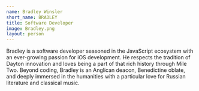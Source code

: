 ```yaml
---
name: Bradley Winsler
short_name: BRADLEY
title: Software Developer
image: Bradley.png
layout: person
---
```

Bradley is a software developer seasoned in the JavaScript ecosystem with an ever-growing passion for iOS development. He respects the tradition of Dayton innovation and loves being a part of that rich history through Mile Two. Beyond coding, Bradley is an Anglican deacon, Benedictine oblate, and deeply immersed in the humanities with a particular love for Russian literature and classical music.
